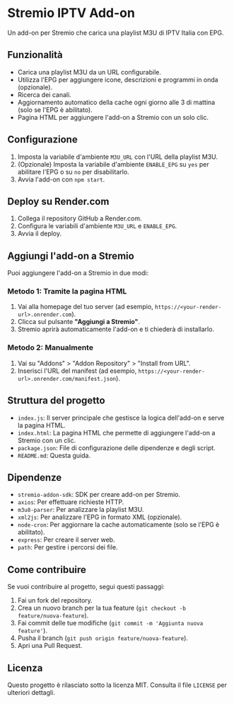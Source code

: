# Stremio IPTV Add-on

Un add-on per Stremio che carica una playlist M3U di IPTV Italia con EPG.

## Funzionalità
- Carica una playlist M3U da un URL configurabile.
- Utilizza l'EPG per aggiungere icone, descrizioni e programmi in onda (opzionale).
- Ricerca dei canali.
- Aggiornamento automatico della cache ogni giorno alle 3 di mattina (solo se l'EPG è abilitato).
- Pagina HTML per aggiungere l'add-on a Stremio con un solo clic.

## Configurazione
1. Imposta la variabile d'ambiente `M3U_URL` con l'URL della playlist M3U.
2. (Opzionale) Imposta la variabile d'ambiente `ENABLE_EPG` su `yes` per abilitare l'EPG o su `no` per disabilitarlo.
3. Avvia l'add-on con `npm start`.

## Deploy su Render.com
1. Collega il repository GitHub a Render.com.
2. Configura le variabili d'ambiente `M3U_URL` e `ENABLE_EPG`.
3. Avvia il deploy.

## Aggiungi l'add-on a Stremio
Puoi aggiungere l'add-on a Stremio in due modi:

### Metodo 1: Tramite la pagina HTML
1. Vai alla homepage del tuo server (ad esempio, `https://<your-render-url>.onrender.com`).
2. Clicca sul pulsante **"Aggiungi a Stremio"**.
3. Stremio aprirà automaticamente l'add-on e ti chiederà di installarlo.

### Metodo 2: Manualmente
1. Vai su "Addons" > "Addon Repository" > "Install from URL".
2. Inserisci l'URL del manifest (ad esempio, `https://<your-render-url>.onrender.com/manifest.json`).

## Struttura del progetto
- `index.js`: Il server principale che gestisce la logica dell'add-on e serve la pagina HTML.
- `index.html`: La pagina HTML che permette di aggiungere l'add-on a Stremio con un clic.
- `package.json`: File di configurazione delle dipendenze e degli script.
- `README.md`: Questa guida.

## Dipendenze
- `stremio-addon-sdk`: SDK per creare add-on per Stremio.
- `axios`: Per effettuare richieste HTTP.
- `m3u8-parser`: Per analizzare la playlist M3U.
- `xml2js`: Per analizzare l'EPG in formato XML (opzionale).
- `node-cron`: Per aggiornare la cache automaticamente (solo se l'EPG è abilitato).
- `express`: Per creare il server web.
- `path`: Per gestire i percorsi dei file.

## Come contribuire
Se vuoi contribuire al progetto, segui questi passaggi:
1. Fai un fork del repository.
2. Crea un nuovo branch per la tua feature (`git checkout -b feature/nuova-feature`).
3. Fai commit delle tue modifiche (`git commit -m 'Aggiunta nuova feature'`).
4. Pusha il branch (`git push origin feature/nuova-feature`).
5. Apri una Pull Request.

## Licenza
Questo progetto è rilasciato sotto la licenza MIT. Consulta il file `LICENSE` per ulteriori dettagli.
